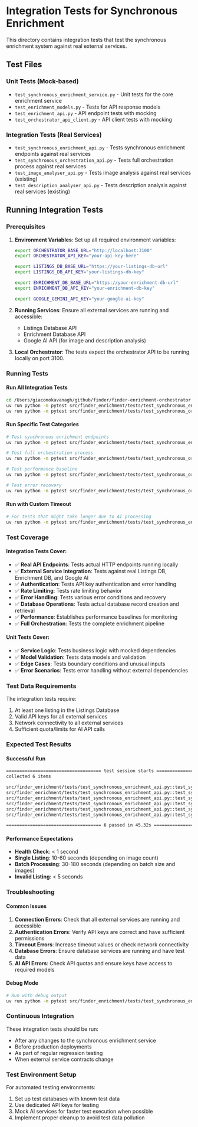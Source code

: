 # Integration Tests for Synchronous Enrichment

This directory contains integration tests that test the synchronous enrichment system against real external services.

## Test Files

### Unit Tests (Mock-based)
- `test_synchronous_enrichment_service.py` - Unit tests for the core enrichment service
- `test_enrichment_models.py` - Tests for API response models
- `test_enrichment_api.py` - API endpoint tests with mocking
- `test_orchestrator_api_client.py` - API client tests with mocking

### Integration Tests (Real Services)
- `test_synchronous_enrichment_api.py` - Tests synchronous enrichment endpoints against real services
- `test_synchronous_orchestration_api.py` - Tests full orchestration process against real services
- `test_image_analyser_api.py` - Tests image analysis against real services (existing)
- `test_description_analyser_api.py` - Tests description analysis against real services (existing)

## Running Integration Tests

### Prerequisites

1. **Environment Variables**: Set up all required environment variables:
   ```bash
   export ORCHESTRATOR_BASE_URL="http://localhost:3100"
   export ORCHESTRATOR_API_KEY="your-api-key-here"

   export LISTINGS_DB_BASE_URL="https://your-listings-db-url"
   export LISTINGS_DB_API_KEY="your-listings-db-key"

   export ENRICHMENT_DB_BASE_URL="https://your-enrichment-db-url"
   export ENRICHMENT_DB_API_KEY="your-enrichment-db-key"

   export GOOGLE_GEMINI_API_KEY="your-google-ai-key"
   ```

2. **Running Services**: Ensure all external services are running and accessible:
   - Listings Database API
   - Enrichment Database API
   - Google AI API (for image and description analysis)

3. **Local Orchestrator**: The tests expect the orchestrator API to be running locally on port 3100.

### Running Tests

#### Run All Integration Tests
```bash
cd /Users/giacomokavanagh/github/finder/finder-enrichment-orchestrator
uv run python -m pytest src/finder_enrichment/tests/test_synchronous_enrichment_api.py -v
uv run python -m pytest src/finder_enrichment/tests/test_synchronous_orchestration_api.py -v
```

#### Run Specific Test Categories

```bash
# Test synchronous enrichment endpoints
uv run python -m pytest src/finder_enrichment/tests/test_synchronous_enrichment_api.py::test_synchronous_single_listing_enrichment_integration -v

# Test full orchestration process
uv run python -m pytest src/finder_enrichment/tests/test_synchronous_orchestration_api.py::test_full_synchronous_orchestration_process -v

# Test performance baseline
uv run python -m pytest src/finder_enrichment/tests/test_synchronous_orchestration_api.py::test_synchronous_orchestration_performance_baseline -v

# Test error recovery
uv run python -m pytest src/finder_enrichment/tests/test_synchronous_orchestration_api.py::test_synchronous_orchestration_error_recovery -v
```

#### Run with Custom Timeout
```bash
# For tests that might take longer due to AI processing
uv run python -m pytest src/finder_enrichment/tests/test_synchronous_enrichment_api.py -v --timeout=300
```

### Test Coverage

#### Integration Tests Cover:
- ✅ **Real API Endpoints**: Tests actual HTTP endpoints running locally
- ✅ **External Service Integration**: Tests against real Listings DB, Enrichment DB, and Google AI
- ✅ **Authentication**: Tests API key authentication and error handling
- ✅ **Rate Limiting**: Tests rate limiting behavior
- ✅ **Error Handling**: Tests various error conditions and recovery
- ✅ **Database Operations**: Tests actual database record creation and retrieval
- ✅ **Performance**: Establishes performance baselines for monitoring
- ✅ **Full Orchestration**: Tests the complete enrichment pipeline

#### Unit Tests Cover:
- ✅ **Service Logic**: Tests business logic with mocked dependencies
- ✅ **Model Validation**: Tests data models and validation
- ✅ **Edge Cases**: Tests boundary conditions and unusual inputs
- ✅ **Error Scenarios**: Tests error handling without external dependencies

### Test Data Requirements

The integration tests require:
1. At least one listing in the Listings Database
2. Valid API keys for all external services
3. Network connectivity to all external services
4. Sufficient quota/limits for AI API calls

### Expected Test Results

#### Successful Run
```bash
==================================== test session starts =====================================
collected 6 items

src/finder_enrichment/tests/test_synchronous_enrichment_api.py::test_synchronous_enrichment_health_check PASSED
src/finder_enrichment/tests/test_synchronous_enrichment_api.py::test_synchronous_single_listing_enrichment_integration PASSED
src/finder_enrichment/tests/test_synchronous_enrichment_api.py::test_synchronous_batch_listing_enrichment_integration PASSED
src/finder_enrichment/tests/test_synchronous_enrichment_api.py::test_synchronous_enrichment_with_invalid_listing PASSED
src/finder_enrichment/tests/test_synchronous_enrichment_api.py::test_synchronous_enrichment_authentication PASSED
src/finder_enrichment/tests/test_synchronous_enrichment_api.py::test_synchronous_enrichment_rate_limiting PASSED

==================================== 6 passed in 45.32s ========================================
```

#### Performance Expectations
- **Health Check**: < 1 second
- **Single Listing**: 10-60 seconds (depending on image count)
- **Batch Processing**: 30-180 seconds (depending on batch size and images)
- **Invalid Listing**: < 5 seconds

### Troubleshooting

#### Common Issues

1. **Connection Errors**: Check that all external services are running and accessible
2. **Authentication Errors**: Verify API keys are correct and have sufficient permissions
3. **Timeout Errors**: Increase timeout values or check network connectivity
4. **Database Errors**: Ensure database services are running and have test data
5. **AI API Errors**: Check API quotas and ensure keys have access to required models

#### Debug Mode
```bash
# Run with debug output
uv run python -m pytest src/finder_enrichment/tests/test_synchronous_enrichment_api.py -v -s --log-cli-level=DEBUG
```

### Continuous Integration

These integration tests should be run:
- After any changes to the synchronous enrichment service
- Before production deployments
- As part of regular regression testing
- When external service contracts change

### Test Environment Setup

For automated testing environments:
1. Set up test databases with known test data
2. Use dedicated API keys for testing
3. Mock AI services for faster test execution when possible
4. Implement proper cleanup to avoid test data pollution
